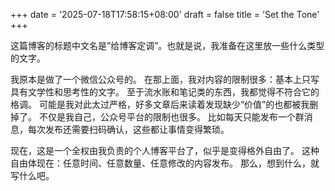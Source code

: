 +++
date = '2025-07-18T17:58:15+08:00'
draft = false
title = 'Set the Tone'
+++

这篇博客的标题中文名是”给博客定调”。也就是说，我准备在这里放一些什么类型的文字。

我原本是做了一个微信公众号的。
在那上面，我对内容的限制很多：基本上只写具有文学性和思考性的文字。
至于流水账和笔记类的东西，我都觉得不符合它的格调。
可能是我对此太过严格，好多文章后来读着发现缺少“价值”的也都被我删掉了。
不仅是我自己，公众号平台的限制也很多。
比如每天只能发布一个群消息，每次发布还需要扫码确认，这些都让事情变得繁琐。

现在，这是一个全权由我负责的个人博客平台了，似乎是变得格外自由了。
这种自由体现在：任意时间、任意数量、任意修改的内容发布。
那么，想到什么，就写什么吧。
